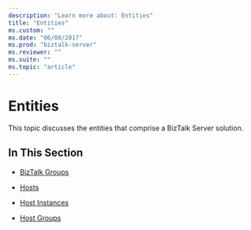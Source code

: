 ```yaml
---
description: "Learn more about: Entities"
title: "Entities"
ms.custom: ""
ms.date: "06/08/2017"
ms.prod: "biztalk-server"
ms.reviewer: ""
ms.suite: ""
ms.topic: "article"
---
```

# Entities
This topic discusses the entities that comprise a BizTalk Server solution.  
  
## In This Section  
  
-   [BizTalk Groups](../core/biztalk-groups.md)  
  
-   [Hosts](../core/hosts.md)  
  
-   [Host Instances](../core/host-instances.md)  
  
-   [Host Groups](../core/host-groups.md)
